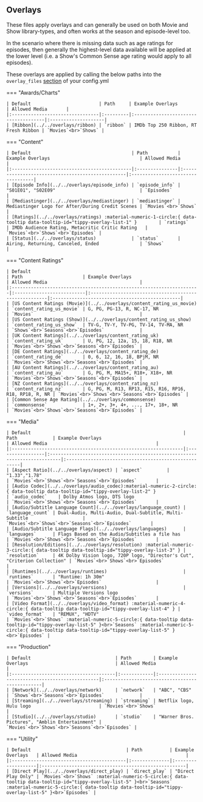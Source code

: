 ## Overlays

These files apply overlays and can generally be used on both Movie and Show library-types, and often works at the season and episode-level too.

In the scenario where there is missing data such as age ratings for episodes, then generally the highest-level data 
available will be applied at the lower level (i.e. a Show's Common Sense age rating would apply to all episodes).

These overlays are applied by calling the below paths into the `overlay_files` [section](../../../config/files) of your config.yml

=== "Awards/Charts"

    | Default                         | Path     | Example Overlays                     | Allowed Media       |
    |:--------------------------------|:---------|:-------------------------------------|:--------------------|
    | [Ribbon](../../overlays/ribbon) | `ribbon` | IMDb Top 250 Ribbon, RT Fresh Ribbon | `Movies`<br>`Shows` |

=== "Content"

    | Default                                     | Path           | Example Overlays                                 | Allowed Media                     |
    |:--------------------------------------------|:---------------|:-------------------------------------------------|:----------------------------------|
    | [Episode Info](../../overlays/episode_info) | `episode_info` | "S01E01", "S02E09"                               | `Episodes`                        |
    | [Mediastinger](../../overlays/mediastinger) | `mediastinger` | Mediastinger Logo for After/During Credit Scenes | `Movies`<br>`Shows`               |
    | [Ratings](../../overlays/ratings) :material-numeric-1-circle:{ data-tooltip data-tooltip-id="tippy-overlay-list-1" }        | `ratings`      | IMDb Audience Rating, Metacritic Critic Rating   | `Movies`<br>`Shows`<br>`Episodes` |
    | [Status](../../overlays/status)             | `status`       | Airing, Returning, Canceled, Ended               | `Shows`                           |

=== "Content Ratings"

    | Default                                                              | Path                      | Example Overlays                                      | Allowed Media                                  |
    |:---------------------------------------------------------------------|:--------------------------|:------------------------------------------------------|:-----------------------------------------------|
    | [US Content Ratings (Movie)](../../overlays/content_rating_us_movie) | `content_rating_us_movie` | G, PG, PG-13, R, NC-17, NR                            | `Movies`                                       |
    | [US Content Ratings (Show)](../../overlays/content_rating_us_show)   | `content_rating_us_show`  | TV-G, TV-Y, TV-PG, TV-14, TV-MA, NR                   | `Shows`<br>`Seasons`<br>`Episodes`             |
    | [UK Content Ratings](../../overlays/content_rating_uk)               | `content_rating_uk`       | U, PG, 12, 12a, 15, 18, R18, NR                       | `Movies`<br>`Shows`<br>`Seasons`<br>`Episodes` |
    | [DE Content Ratings](../../overlays/content_rating_de)               | `content_rating_de`       | 0, 6, 12, 16, 18, BPjM, NR                            | `Movies`<br>`Shows`<br>`Seasons`<br>`Episodes` |
    | [AU Content Ratings](../../overlays/content_rating_au)               | `content_rating_au`       | G, PG, M, MA15+, R18+, X18+, NR                       | `Movies`<br>`Shows`<br>`Seasons`<br>`Episodes` |
    | [NZ Content Ratings](../../overlays/content_rating_nz)               | `content_rating_nz`       | G, PG, M, R13, RP13, R15, R16, RP16, R18, RP18, R, NR | `Movies`<br>`Shows`<br>`Seasons`<br>`Episodes` |
    | [Common Sense Age Rating](../../overlays/commonsense)                | `commonsense`             | 1+, 2+, 3+, 4+, ..., 17+, 18+, NR                     | `Movies`<br>`Shows`<br>`Seasons`<br>`Episodes` |

=== "Media"

    | Default                                                        | Path             | Example Overlays                                                          | Allowed Media                                        |
    |:---------------------------------------------------------------|:-----------------|:--------------------------------------------------------------------------|:-----------------------------------------------------|
    | [Aspect Ratio](../../overlays/aspect) | `aspect`         | "1.33","1.78"                                                             | `Movies`<br>`Shows`<br>`Seasons`<br>`Episodes`       |
    | [Audio Codec](../../overlays/audio_codec):material-numeric-2-circle:{ data-tooltip data-tooltip-id="tippy-overlay-list-2" }                   | `audio_codec`    | Dolby Atmos logo, DTS logo                                                | `Movies`<br>`Shows`<br>`Seasons`<br>`Episodes`       |
    | [Audio/Subtitle Language Count](../../overlays/language_count) | `language_count` | Dual-Audio, Multi-Audio, Dual-Subtitle, Multi-Subtitle                    | `Movies`<br>`Shows`<br>`Seasons`<br>`Episodes`       |
    | [Audio/Subtitle Language Flags](../../overlays/languages)      | `languages`      | Flags Based on the Audio/Subtitles a file has                             | `Movies`<br>`Shows`<br>`Seasons`<br>`Episodes`       |
    | [Resolution/Editions](../../overlays/resolution) :material-numeric-3-circle:{ data-tooltip data-tooltip-id="tippy-overlay-list-3" } | `resolution`     | 4K Dolby Vision logo, 720P logo, "Director's Cut", "Criterion Collection" | `Movies`<br>`Shows`<br>`Episodes`                    |
    | [Runtimes](../../overlays/runtimes)                            | `runtimes`       | "Runtime: 1h 30m"                                                         | `Movies`<br>`Shows`<br>`Episodes`                    |
    | [Versions](../../overlays/versions)                            | `versions`       | Multiple Versions logo                                                    | `Movies`<br>`Shows`<br>`Seasons`<br>`Episodes`       |
    | [Video Format](../../overlays/video_format) :material-numeric-4-circle:{ data-tooltip data-tooltip-id="tippy-overlay-list-4" } | `video_format`   | "REMUX", "HDTV"                                                           | `Movies`<br>`Shows` :material-numeric-5-circle:{ data-tooltip data-tooltip-id="tippy-overlay-list-5" }<br>`Seasons` :material-numeric-5-circle:{ data-tooltip data-tooltip-id="tippy-overlay-list-5" }<br>`Episodes` |

=== "Production"

    | Default                               | Path        | Example Overlays                                | Allowed Media                                  |
    |:--------------------------------------|:------------|:------------------------------------------------|:-----------------------------------------------|
    | [Network](../../overlays/network)     | `network`   | "ABC", "CBS"                                    | `Shows`<br>`Seasons`<br>`Episodes`             |
    | [Streaming](../../overlays/streaming) | `streaming` | Netflix logo, Hulu logo                         | `Movies`<br>`Shows`                            |
    | [Studio](../../overlays/studio)       | `studio`    | "Warner Bros. Pictures", "Amblin Entertainment" | `Movies`<br>`Shows`<br>`Seasons`<br>`Episodes` |

=== "Utility"
    
    | Default                                   | Path          | Example Overlays   | Allowed Media                                        |
    |:------------------------------------------|:--------------|:-------------------|:-----------------------------------------------------|
    | [Direct Play](../../overlays/direct_play) | `direct_play` | "Direct Play Only" | `Movies`<br>`Shows` :material-numeric-5-circle:{ data-tooltip data-tooltip-id="tippy-overlay-list-5" }<br>`Seasons` :material-numeric-5-circle:{ data-tooltip data-tooltip-id="tippy-overlay-list-5" }<br>`Episodes` |
